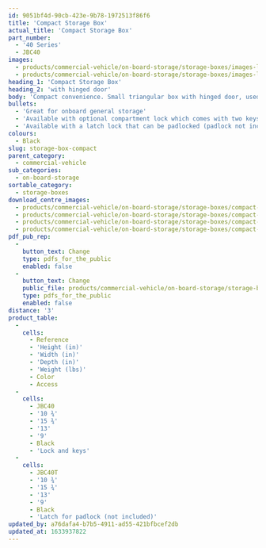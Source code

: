 ```yaml
---
id: 9051bf4d-90cb-423e-9b78-1972513f86f6
title: 'Compact Storage Box'
actual_title: 'Compact Storage Box'
part_number:
  - '40 Series'
  - JBC40
images:
  - products/commercial-vehicle/on-board-storage/storage-boxes/images-lr/Product_Image_776x776_(518x518_focus_area)-JBC40_01.jpg
  - products/commercial-vehicle/on-board-storage/storage-boxes/images-lr/Product_Image_776x776_(518x518_focus_area)-JBC40_02.jpg
heading_1: 'Compact Storage Box'
heading_2: 'with hinged door'
body: 'Compact convenience. Small triangular box with hinged door, used for general storage or the housing of control instruments.'
bullets:
  - 'Great for onboard general storage'
  - 'Available with optional compartment lock which comes with two keys'
  - 'Available with a latch lock that can be padlocked (padlock not included)'
colours:
  - Black
slug: storage-box-compact
parent_category:
  - commercial-vehicle
sub_categories:
  - on-board-storage
sortable_category:
  - storage-boxes
download_centre_images:
  - products/commercial-vehicle/on-board-storage/storage-boxes/compact-40series/images-hr/JBC40_001.jpg
  - products/commercial-vehicle/on-board-storage/storage-boxes/compact-40series/images-hr/JBC40_002.jpg
  - products/commercial-vehicle/on-board-storage/storage-boxes/compact-40series/images-hr/JBC40_003.jpg
  - products/commercial-vehicle/on-board-storage/storage-boxes/compact-40series/images-hr/JBC40_03.jpg
pdf_pub_rep:
  -
    button_text: Change
    type: pdfs_for_the_public
    enabled: false
  -
    button_text: Change
    public_file: products/commercial-vehicle/on-board-storage/storage-boxes/pdf-lr/PIL-SAL-0013.pdf
    type: pdfs_for_the_public
    enabled: false
distance: '3'
product_table:
  -
    cells:
      - Reference
      - 'Height (in)'
      - 'Width (in)'
      - 'Depth (in)'
      - 'Weight (lbs)'
      - Color
      - Access
  -
    cells:
      - JBC40
      - '10 ¾'
      - '15 ¾'
      - '13'
      - '9'
      - Black
      - 'Lock and keys'
  -
    cells:
      - JBC40T
      - '10 ¾'
      - '15 ¾'
      - '13'
      - '9'
      - Black
      - 'Latch for padlock (not included)'
updated_by: a76dafa4-b7b5-4911-ad55-421bfbcef2db
updated_at: 1633937822
---
```

